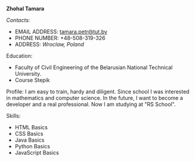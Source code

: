 **Zhohal Tamara**

*Contacts:*
* EMAIL ADDRESS: tamara.petr@tut.by
* PHONE NUMBER: +48-508-319-326
* ADDRESS: *Wroclaw, Poland*

Education:
* Faculty of Civil Engineering of the Belarusian National Technical University.
* Course Stepik

Profile: I am easy to train, hardy and diligent.
Since school I was interested in mathematics and computer science.
In the future, I want to become a developer and a real professional.
Now I am studying at "RS School".

Skills:
* HTML Basics
* CSS Basics
* Java Basics
* Python Basics
* JavaScript Basics